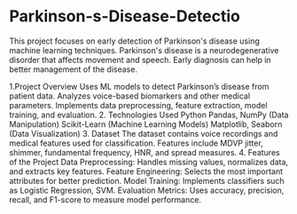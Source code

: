 # Parkinson-s-Disease-Detectio
This project focuses on early detection of Parkinson's disease using machine learning techniques. Parkinson's disease is a neurodegenerative disorder that affects movement and speech. Early diagnosis can help in better management of the disease.

1.Project Overview
Uses ML models to detect Parkinson’s disease from patient data.
Analyzes voice-based biomarkers and other medical parameters.
Implements data preprocessing, feature extraction, model training, and evaluation.
2. Technologies Used
Python
Pandas, NumPy (Data Manipulation)
Scikit-Learn (Machine Learning Models)
Matplotlib, Seaborn (Data Visualization)
3. Dataset
The dataset contains voice recordings and medical features used for classification.
Features include MDVP jitter, shimmer, fundamental frequency, HNR, and spread measures.
4. Features of the Project
Data Preprocessing: Handles missing values, normalizes data, and extracts key features.
Feature Engineering: Selects the most important attributes for better prediction.
Model Training: Implements classifiers such as Logistic Regression, SVM.
Evaluation Metrics: Uses accuracy, precision, recall, and F1-score to measure model performance.
